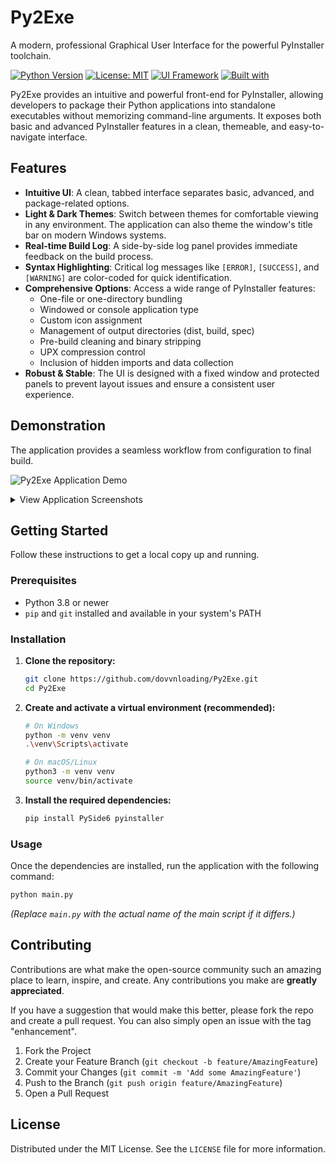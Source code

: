 # Py2Exe

A modern, professional Graphical User Interface for the powerful PyInstaller toolchain.

[![Python Version](https://img.shields.io/badge/python-3.8+-blue.svg)](https://www.python.org/downloads/)
[![License: MIT](https://img.shields.io/badge/License-MIT-yellow.svg)](https://opensource.org/licenses/MIT)
[![UI Framework](https://img.shields.io/badge/UI-PySide6-2796EC)](https://www.qt.io/qt-for-python)
[![Built with](https://img.shields.io/badge/Built%20with-PyInstaller-informational)](https://pyinstaller.org/)

Py2Exe provides an intuitive and powerful front-end for PyInstaller, allowing developers to package their Python applications into standalone executables without memorizing command-line arguments. It exposes both basic and advanced PyInstaller features in a clean, themeable, and easy-to-navigate interface.

## Features

- **Intuitive UI**: A clean, tabbed interface separates basic, advanced, and package-related options.
- **Light & Dark Themes**: Switch between themes for comfortable viewing in any environment. The application can also theme the window's title bar on modern Windows systems.
- **Real-time Build Log**: A side-by-side log panel provides immediate feedback on the build process.
- **Syntax Highlighting**: Critical log messages like `[ERROR]`, `[SUCCESS]`, and `[WARNING]` are color-coded for quick identification.
- **Comprehensive Options**: Access a wide range of PyInstaller features:
  - One-file or one-directory bundling
  - Windowed or console application type
  - Custom icon assignment
  - Management of output directories (dist, build, spec)
  - Pre-build cleaning and binary stripping
  - UPX compression control
  - Inclusion of hidden imports and data collection
- **Robust & Stable**: The UI is designed with a fixed window and protected panels to prevent layout issues and ensure a consistent user experience.

## Demonstration

The application provides a seamless workflow from configuration to final build.

![Py2Exe Application Demo](https://github.com/user-attachments/assets/e602ac87-7d23-4d8f-9fbd-6c794d860a14)

<details>
<summary>View Application Screenshots</summary>
  
| Basic Options | Advanced Options |
| :---: | :---: |
| <img width="470" alt="Basic Options Tab" src="https://github.com/user-attachments/assets/1a12d6a1-fb95-4ffe-b4ce-220a47f5b6d3" /> | <img width="470" alt="Advanced Options Tab" src="https://github.com/user-attachments/assets/fe03c911-2126-473f-80fd-f740900ae196" /> |

| Package Management | Dark Mode |
| :---: | :---: |
| <img width="470" alt="Package Management Tab" src="https://github.com/user-attachments/assets/16c71df5-be81-47d3-b141-d83740d76f75" /> | <img width="470" alt="Dark Mode" src="https://github.com/user-attachments/assets/e9b7a90c-9e9e-4da7-9f87-dcf7b9102d77" /> |

</details>

## Getting Started

Follow these instructions to get a local copy up and running.

### Prerequisites

- Python 3.8 or newer
- `pip` and `git` installed and available in your system's PATH

### Installation

1.  **Clone the repository:**
    ```sh
    git clone https://github.com/dovvnloading/Py2Exe.git
    cd Py2Exe
    ```

2.  **Create and activate a virtual environment (recommended):**
    ```sh
    # On Windows
    python -m venv venv
    .\venv\Scripts\activate

    # On macOS/Linux
    python3 -m venv venv
    source venv/bin/activate
    ```

3.  **Install the required dependencies:**
    ```sh
    pip install PySide6 pyinstaller
    ```

### Usage

Once the dependencies are installed, run the application with the following command:

```sh
python main.py
```
*(Replace `main.py` with the actual name of the main script if it differs.)*

## Contributing

Contributions are what make the open-source community such an amazing place to learn, inspire, and create. Any contributions you make are **greatly appreciated**.

If you have a suggestion that would make this better, please fork the repo and create a pull request. You can also simply open an issue with the tag "enhancement".

1.  Fork the Project
2.  Create your Feature Branch (`git checkout -b feature/AmazingFeature`)
3.  Commit your Changes (`git commit -m 'Add some AmazingFeature'`)
4.  Push to the Branch (`git push origin feature/AmazingFeature`)
5.  Open a Pull Request

## License

Distributed under the MIT License. See the `LICENSE` file for more information.
